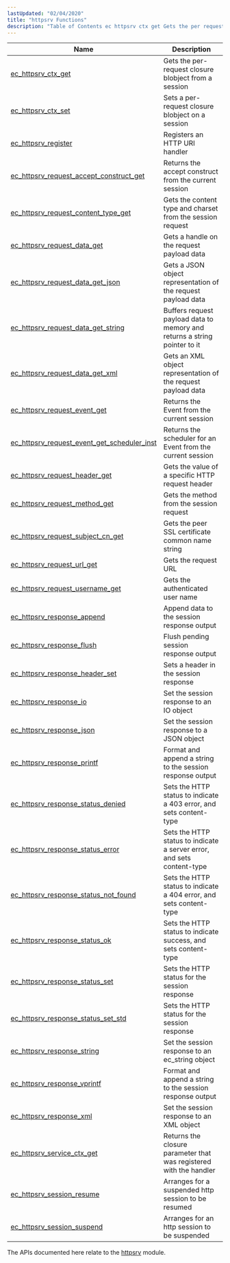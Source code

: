 ```yaml
---
lastUpdated: "02/04/2020"
title: "httpsrv Functions"
description: "Table of Contents ec httpsrv ctx get Gets the per request closure blobject from a session ec httpsrv ctx set Sets a per request closure blobject on a session ec httpsrv register Registers an HTTP URI handler ec httpsrv request accept construct get Returns the accept construct from the current..."
---
```


              
| Name                                                                                                                                                  | Description                                                               |
|-------------------------------------------------------------------------------------------------------------------------------------------------------|---------------------------------------------------------------------------|
| [ec_httpsrv_ctx_get](/momentum/3/3-api/apis-ec-httpsrv-ctx-get)                                                   | Gets the per-request closure blobject from a session                      |
| [ec_httpsrv_ctx_set](/momentum/3/3-api/apis-ec-httpsrv-ctx-set)                                                   | Sets a per-request closure blobject on a session                          |
| [ec_httpsrv_register](/momentum/3/3-api/apis-ec-httpsrv-register)                                                 | Registers an HTTP URI handler                                             |
| [ec_httpsrv_request_accept_construct_get](/momentum/3/3-api/apis-ec-httpsrv-request-accept-construct-get)         | Returns the accept construct from the current session                     |
| [ec_httpsrv_request_content_type_get](/momentum/3/3-api/apis-ec-httpsrv-request-content-type-get)                 | Gets the content type and charset from the session request                |
| [ec_httpsrv_request_data_get](/momentum/3/3-api/apis-ec-httpsrv-request-data-get)                                 | Gets a handle on the request payload data                                 |
| [ec_httpsrv_request_data_get_json](/momentum/3/3-api/apis-ec-httpsrv-request-data-get-json)                       | Gets a JSON object representation of the request payload data             |
| [ec_httpsrv_request_data_get_string](/momentum/3/3-api/apis-ec-httpsrv-request-data-get-string)                   | Buffers request payload data to memory and returns a string pointer to it |
| [ec_httpsrv_request_data_get_xml](/momentum/3/3-api/apis-ec-httpsrv-request-data-get-xml)                         | Gets an XML object representation of the request payload data             |
| [ec_httpsrv_request_event_get](/momentum/3/3-api/apis-ec-httpsrv-request-event-get)                               | Returns the Event from the current session                                |
| [ec_httpsrv_request_event_get_scheduler_inst](/momentum/3/3-api/apis-ec-httpsrv-request-event-get-scheduler-inst) | Returns the scheduler for an Event from the current session               |
| [ec_httpsrv_request_header_get](/momentum/3/3-api/apis-ec-httpsrv-request-header-get)                             | Gets the value of a specific HTTP request header                          |
| [ec_httpsrv_request_method_get](/momentum/3/3-api/apis-ec-httpsrv-request-method-get)                             | Gets the method from the session request                                  |
| [ec_httpsrv_request_subject_cn_get](/momentum/3/3-api/apis-ec-httpsrv-request-subject-cn-get)                     | Gets the peer SSL certificate common name string                          |
| [ec_httpsrv_request_url_get](/momentum/3/3-api/apis-ec-httpsrv-request-url-get)                                   | Gets the request URL                                                      |
| [ec_httpsrv_request_username_get](/momentum/3/3-api/apis-ec-httpsrv-request-username-get)                         | Gets the authenticated user name                                          |
| [ec_httpsrv_response_append](/momentum/3/3-api/apis-ec-httpsrv-response-append)                                   | Append data to the session response output                                |
| [ec_httpsrv_response_flush](/momentum/3/3-api/apis-ec-httpsrv-response-flush)                                     | Flush pending session response output                                     |
| [ec_httpsrv_response_header_set](/momentum/3/3-api/apis-ec-httpsrv-response-header-set)                           | Sets a header in the session response                                     |
| [ec_httpsrv_response_io](/momentum/3/3-api/apis-ec-httpsrv-response-io)                                           | Set the session response to an IO object                                  |
| [ec_httpsrv_response_json](/momentum/3/3-api/apis-ec-httpsrv-response-json)                                       | Set the session response to a JSON object                                 |
| [ec_httpsrv_response_printf](/momentum/3/3-api/apis-ec-httpsrv-response-printf)                                   | Format and append a string to the session response output                 |
| [ec_httpsrv_response_status_denied](/momentum/3/3-api/apis-ec-httpsrv-response-status-denied)                     | Sets the HTTP status to indicate a 403 error, and sets content-type       |
| [ec_httpsrv_response_status_error](/momentum/3/3-api/apis-ec-httpsrv-response-status-error)                       | Sets the HTTP status to indicate a server error, and sets content-type    |
| [ec_httpsrv_response_status_not_found](/momentum/3/3-api/apis-ec-httpsrv-response-status-not-found)               | Sets the HTTP status to indicate a 404 error, and sets content-type       |
| [ec_httpsrv_response_status_ok](/momentum/3/3-api/apis-ec-httpsrv-response-status-ok)                             | Sets the HTTP status to indicate success, and sets content-type           |
| [ec_httpsrv_response_status_set](/momentum/3/3-api/apis-ec-httpsrv-response-status-set)                           | Sets the HTTP status for the session response                             |
| [ec_httpsrv_response_status_set_std](/momentum/3/3-api/apis-ec-httpsrv-response-status-set-std)                   | Sets the HTTP status for the session response                             |
| [ec_httpsrv_response_string](/momentum/3/3-api/apis-ec-httpsrv-response-string)                                   | Set the session response to an ec_string object                           |
| [ec_httpsrv_response_vprintf](/momentum/3/3-api/apis-ec-httpsrv-response-vprintf)                                 | Format and append a string to the session response output                 |
| [ec_httpsrv_response_xml](/momentum/3/3-api/apis-ec-httpsrv-response-xml)                                         | Set the session response to an XML object                                 |
| [ec_httpsrv_service_ctx_get](/momentum/3/3-api/apis-ec-httpsrv-service-ctx-get)                                   | Returns the closure parameter that was registered with the handler        |
| [ec_httpsrv_session_resume](/momentum/3/3-api/apis-ec-httpsrv-session-resume)                                     | Arranges for a suspended http session to be resumed                       |
| [ec_httpsrv_session_suspend](/momentum/3/3-api/apis-ec-httpsrv-session-suspend)                                   | Arranges for an http session to be suspended                              |

The APIs documented here relate to the [httpsrv](/momentum/3/3-rest/rest-configuring#rest.httpsrv) module.